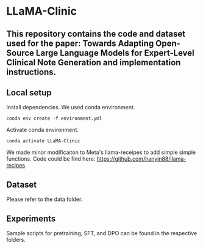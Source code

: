 # LLaMA-Clinic

## This repository contains the code and dataset used for the paper: Towards Adapting Open-Source Large Language Models for Expert-Level Clinical Note Generation and implementation instructions.

## Local setup
Install dependencies. We used conda environment.
```
conda env create -f environment.yml
```
Activate conda environment.
```
conda activate LLaMA-Clinic
```

We made minor modificaiton to Meta's llama-receipes to add simple simple functions. Code could be find here: https://github.com/hanyin88/llama-recipes.

## Dataset
Please refer to the data folder. 

## Experiments
Sample scripts for pretraining, SFT, and DPO can be found in the respective folders. 